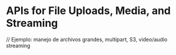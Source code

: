 # APIs for File Uploads, Media, and Streaming

// Ejemplo: manejo de archivos grandes, multipart, S3, video/audio streaming
